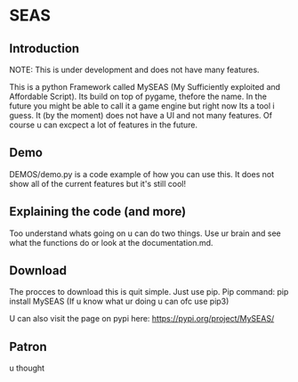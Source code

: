 # SEAS
## Introduction
NOTE: This is under development and does not have many features.

This is a python Framework called MySEAS (My Sufficiently exploited and Affordable Script). Its build on top of pygame, thefore the name. In the future you might be able to call it a game engine but right now Its a tool i guess.
It (by the moment) does not have a UI and not many features. Of course u can excpect a lot of features in the future.

## Demo
DEMOS/demo.py is a code example of how you can use this. It does not show all of the current features but it's still cool!

## Explaining the code (and more)
Too understand whats going on u can do two things. Use ur brain and see what the functions do or look at the documentation.md.

## Download
The procces to download this is quit simple. Just use pip.
Pip command:
pip install MySEAS (If u know what ur doing u can ofc use pip3)

U can also visit the page on pypi here:
https://pypi.org/project/MySEAS/


## Patron
u thought
